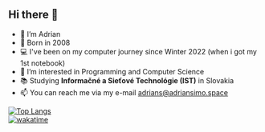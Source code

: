 ## Hi there 👋
- 👋 I’m Adrian
- 👶 Born in 2008
- 💻 I've been on my computer journey since Winter 2022 (when i got my 1st notebook)
- 👀 I’m interested in Programming and Computer Science
- 📚 Studying **Informačné a Sieťové Technológie (IST)** in Slovakia 
- 📫 You can reach me via my e-mail <adrians@adriansimo.space>

[![Top Langs](https://github-readme-stats.vercel.app/api/top-langs/?username=adriansimo2008&layout=donut-vertical&theme=github_dark)](https://github.com/ADRIANSIMO2008/github-readme-stats) <br>
[![wakatime](https://wakatime.com/badge/user/bab8bce4-8d1a-4c7c-a1d2-8dc82df4127a.svg)](https://wakatime.com/@bab8bce4-8d1a-4c7c-a1d2-8dc82df4127a)
